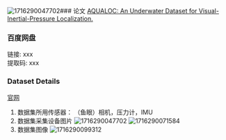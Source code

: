 ![1716290047702](https://github.com/Wei-Hongyu/SLAM_Datasets/assets/155039135/34af1f40-f463-45d4-81d6-bfdf12780b58)### 论文
[AQUALOC: An Underwater Dataset for Visual-Inertial-Pressure Localization.](https://arxiv.org/pdf/1910.14532)

### 百度网盘
链接: xxx   
提取码: xxx  

### Dataset Details
[官网](http://www.lirmm.fr/aqualoc/)  

1. 数据集所用传感器：
   （鱼眼）相机，压力计，IMU
2. 数据集采集设备图片
   ![1716290047702](https://github.com/Wei-Hongyu/SLAM_Datasets/assets/155039135/ea6cc065-79d9-4236-845f-653a119f2199)
![1716290071584](https://github.com/Wei-Hongyu/SLAM_Datasets/assets/155039135/1aa9c982-f2ea-40bc-b8e6-0ad0035a6c33)
3. 数据集图像
   ![1716290099312](https://github.com/Wei-Hongyu/SLAM_Datasets/assets/155039135/75c63c66-d324-425f-88ec-cc55a4e53497)


